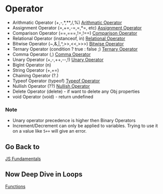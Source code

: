 # Operator

- Arithmatic Operator (+,-,*,**,/,%) [Arithmatic Operator](./Arithmatic.js)
- Assignment Operator (=,+=,-=,\=,*=, etc) [Assignment Operator](./Assignment.js)
- Comparison Operator (==,===,!=,!==) [Comparison Operator](./Comparison.js)
- Relational Operator (instanceof, in) [Relational Operator](./Relational.js)
- Bitwise Operator (~,&,|,^,>>,<<,>>>) [Bitwise Operator](./Bitwise.js)
- Ternary Operator (condition ? true : false ;) [Ternary Operator](./Ternary.js)
- Comma Operator (,) [Comma Operator](./Comma.js)
- Unary Operator (+,-,++,--,!) [Unary Operator](./Unary.js)
- BigInt Operator (n)
- String Operator (+,+=)
- Chaining Operator (?.)
- Typeof Operator (typeof) [Typeof Operator](./Typeof.js)
- Nullish Operator (??) [Nullish Operator](./Nullish.js)
- Delete Operator (delete)  - if want to delete any Obj properties
- void Operator (void)  - return undefined

### Note
- Unary operator precedence is higher then Binary Operators
- Increment/Decrement can only be applied to variables. Trying to use it on a value like `5++` will give an error.

## Go Back to 

[JS Fundamentals](../intro.md)

## Now Deep Dive in Loops

[Functions](../Loops/intro.md)
